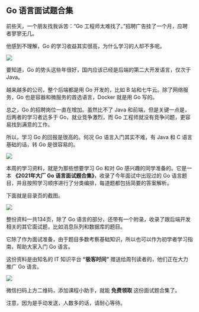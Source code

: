 ## Go 语言面试题合集

前些天，一个朋友找我诉苦：“Go 工程师太难找了。”招聘广告挂了一个月，应聘者寥寥无几。

他感到不理解，Go 的学习收益其实很高，为什么学习的人却不多呢。

![](https://cdn.beekka.com/blogimg/asset/202112/bg2021120101.webp)

要知道，Go 的势头这些年很好，国内应该已经是后端的第二大开发语言，仅次于 Java。

越来越多的公司，整个后端都是用 Go 开发的，比如 B 站和七牛云。除了网络服务，Go 也是容器和微服务的首选语言，Docker 就是用 Go 写的。

总之，Go 的招聘岗位一直在增加。虽然比不了 Java 和前端，但是关键一点是，后两者的学习者远多于 Go，就业竞争激烈，而 Go 工程师就没有竞争问题，更容易找到满意的工作。

所以，学习 Go 的回报是很高的。何况 Go 语言入门其实不难，有 Java 和 C 语言基础的话，转 Go 是很容易的。

![](https://cdn.beekka.com/blogimg/asset/202112/bg2021120104.webp)

本周的学习资料，就是为那些想要学习 Go 和对 Go 感兴趣的同学准备的。它是一本 **《2021年大厂 Go 语言面试题合集》**，收录了今年面试中出现过的 Go 语言题目，并且按照学习顺序进行了分类编排，每道题都包括简要的答案解析。

下面就是目录页的截图。

![](https://cdn.beekka.com/blogimg/asset/202112/bg2021120102.webp)

整份资料一共134页，除了 Go 语言的部分，还带有一个附录，收录了跟后端开发相关的其它面试题，比如消息队列和数据库的题目。

它除了作为面试准备，由于题目多数考察基础知识，所以也可以作为初学者学习指南，帮助大家入门 Go 语言。

这份资料是由知名的 IT 知识平台 **“极客时间”** 赠送给周刊读者的，他们正在大力推广 Go 语言。

![](https://cdn.beekka.com/blogimg/asset/202112/bg2021120103.webp)

微信扫码上方二维码，添加课程小助手，就能 **免费领取** 这份面试题合集了。

注意，因为是手动发送，人数多的话，请耐心等待。
